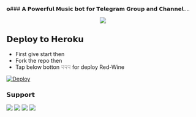 𝗼### 𝗔 𝗣𝗼𝘄𝗲𝗿𝗳𝘂𝗹 𝗠𝘂𝘀𝗶𝗰 𝗯𝗼𝘁 𝗳𝗼𝗿 𝗧𝗲𝗹𝗲𝗴𝗿𝗮𝗺 𝗚𝗿𝗼𝘂𝗽 𝗮𝗻𝗱 𝗖𝗵𝗮𝗻𝗻𝗲𝗹....

<p align="center"><a href="https://t.me/mysterious_lav"><img src="https://te.legra.ph/file/09e93cc1d04858ed1897e.jpg"></a></p>

##  𝗗𝗲𝗽𝗹𝗼𝘆 𝘁𝗼 𝗛𝗲𝗿𝗼𝗸𝘂 

- First give start then
- Fork the repo then 
- Tap below botton ☟︎︎︎☟︎︎︎☟︎︎︎ for deploy Red-Wine

[![Deploy](https://www.herokucdn.com/deploy/button.svg)](https://github.com/lavkush639214/parul-lav)



### 𝗦𝘂𝗽𝗽𝗼𝗿𝘁
<a href="https://t.me/TKS_CHATTING_GROUP"><img src="https://img.shields.io/badge/Join-Telegram%20Channel-blue.svg?logo=Telegram"></a>
<a href="https://t.me/TKS_CHATTING_GROUP"><img src="https://img.shields.io/badge/Join-Telegram%20Group-blue.svg?logo=telegram"></a>
<a href="https://youtube.com/@noyoutubechannel"><img src="https://img.shields.io/badge/Subscribe-YouTube%20Channel-red.svg?logo=YouTube"></a>
<a href="https://Instagram.com/shyamu100100"><img src="https://img.shields.io/badge/Follow-On%20Instagram-red.svg?logo=Instagram"></a>



